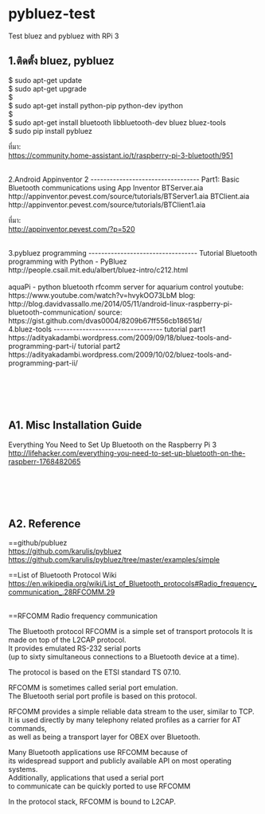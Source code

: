 # pybluez-test
Test bluez and pybluez with RPi 3  

1.ติดตั้ง bluez, pybluez  
----------------------------------  
$ sudo apt-get update  
$ sudo apt-get upgrade  
$  
$ sudo apt-get install python-pip python-dev ipython  
$  
$ sudo apt-get install bluetooth libbluetooth-dev bluez bluez-tools  
$ sudo pip install pybluez  
  
ที่มา:   
https://community.home-assistant.io/t/raspberry-pi-3-bluetooth/951  
  
<br>  
2.Android Appinventor 2  
----------------------------------  
Part1: Basic Bluetooth communications using App Inventor  
BTServer.aia   
 http://appinventor.pevest.com/source/tutorials/BTServer1.aia  
BTClient.aia  
 http://appinventor.pevest.com/source/tutorials/BTClient1.aia  
  
ที่มา:    
http://appinventor.pevest.com/?p=520   

<br>
3.pybluez programming  
----------------------------------  
Tutorial Bluetooth programming with Python - PyBluez  
http://people.csail.mit.edu/albert/bluez-intro/c212.html  
<br>
<br>
aquaPi - python bluetooth rfcomm server for aquarium control  
youtube:  
https://www.youtube.com/watch?v=hvykOO73LbM  
blog:  
http://blog.davidvassallo.me/2014/05/11/android-linux-raspberry-pi-bluetooth-communication/  
source:  
https://gist.github.com/dvas0004/8209b67ff556cb18651d/  

<br>
4.bluez-tools  
----------------------------------  
tutorial part1  
https://adityakadambi.wordpress.com/2009/09/18/bluez-tools-and-programming-part-i/   
tutorial part2  
https://adityakadambi.wordpress.com/2009/10/02/bluez-tools-and-programming-part-ii/  


<br><br>  
A1. Misc Installation Guide  
----  
Everything You Need to Set Up Bluetooth on the Raspberry Pi 3  
http://lifehacker.com/everything-you-need-to-set-up-bluetooth-on-the-raspberr-1768482065  


<br><br>  
A2. Reference
----  
==github/publuez  
https://github.com/karulis/pybluez  
https://github.com/karulis/pybluez/tree/master/examples/simple  
  
==List of Bluetooth Protocol Wiki  
https://en.wikipedia.org/wiki/List_of_Bluetooth_protocols#Radio_frequency_communication_.28RFCOMM.29  

<br>
==RFCOMM  
Radio frequency communication  
  
The Bluetooth protocol RFCOMM is a simple set of transport protocols
It is made on top of the L2CAP protocol.   
It provides emulated RS-232 serial ports  
(up to sixty simultaneous connections to a Bluetooth device at a time).  
  
The protocol is based on the ETSI standard TS 07.10.  
  
RFCOMM is sometimes called serial port emulation.  
The Bluetooth serial port profile is based on this protocol.  
  
RFCOMM provides a simple reliable data stream to the user, similar to TCP.  
It is used directly by many telephony related profiles as a carrier for AT commands,  
as well as being a transport layer for OBEX over Bluetooth.  
  
Many Bluetooth applications use RFCOMM because of  
its widespread support and publicly available API on most operating systems.  
Additionally, applications that used a serial port  
to communicate can be quickly ported to use RFCOMM
  
In the protocol stack, RFCOMM is bound to L2CAP.  



